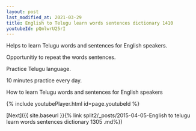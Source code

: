```yaml
---
layout: post
last_modified_at: 2021-03-29
title: English to Telugu learn words sentences dictionary 1410 
youtubeId: pQmlwrU25rI
---
```

 
 
Helps to learn Telugu words and sentences for English speakers.

Opportunitiy to repeat the words sentences. 

Practice Telugu language. 
 
10 minutes practice every day. 
 
How to learn Telugu words and sentences for English speakers 
 
{% include youtubePlayer.html id=page.youtubeId %}
 
 
[Next]({{ site.baseurl }}{% link  split2/_posts/2015-04-05-English to telugu learn words sentences dictionary 1305 .md%})
 
